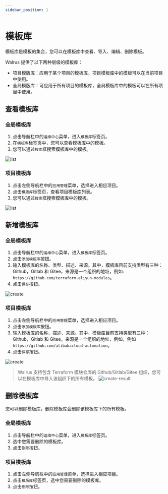 ```yaml
---
sidebar_position: 1
---
```


# 模板库

模板库是模板的集合，您可以在模板库中查看、导入、编辑、删除模板。

Walrus 提供了以下两种层级的模板库：
- 项目模版库：应用于某个项目的模板库，项目模板库中的模板可以在当前项目中使用。
- 全局模版库：可应用于所有项目的模板库，全局模板库中的模板可以在所有项目中使用。

## 查看模板库

### 全局模板库

1. 点击导航栏中的`运维中心`菜单，进入`模板库`标签页。
2. 在`模板库`标签页中，您可以查看模板库中的模板。
3. 您可以通过`搜索`框搜索模板库中的模板。

![list](/img/v0.4.0/catalog/list.png)

### 项目模板库

1. 点击左侧导航栏中的`应用管理`菜单，选择进入相应项目。
2. 点击`模版库`标签页，查看项目模板库列表。
3. 您可以通过`搜索`框搜索模板库中的模板。

![list](/img/v0.4.0/catalog/list-project.png)

## 新增模板库

### 全局模板库

1. 点击导航栏中的`运维中心`菜单，进入`模板库`标签页。
2. 点击`添加模板库`按钮。
3. 输入模板库的名称、类型、描述、来源。其中，模板库目前支持类型有三种： Github，Gitlab 和 Gitee，来源是一个组织的地址，例如:
 `https://github.com/terraform-aliyun-modules`。
4. 点击`保存`按钮。

![create](/img/v0.4.0/catalog/create.png)

### 项目模板库

1. 点击左侧导航栏中的`应用管理`菜单，选择进入相应项目。
2. 点击`添加模板库`按钮。
3. 输入模板库的名称、描述、来源。其中，模板库目前支持类型有三种： Github，Gitlab 和 Gitee，来源是一个组织的地址，例如，例如 `https://github.com/alibabacloud-automation`。
4. 点击`保存`按钮。

![create](/img/v0.4.0/catalog/create-project.png)

> Walrus 支持包含 Terraform 模块仓库的 Github/Gitlab/Gitee 组织，您可以在模板库中导入该组织下的所有模板。
> ![create-result](/img/v0.4.0/catalog/create-result.png)

## 删除模板库

您可以删除模板库，删除模板库会删除该模板库下的所有模板。

### 全局模板库

1. 点击导航栏中的`运维中心`菜单，进入`模板库`标签页。
2. 选中您需要删除的模板库。
3. 点击`删除`按钮。

### 项目模板库

1. 点击左侧导航栏中的`应用管理`菜单，选择进入相应项目。
2. 点击`模版库`标签页，选中您需要删除的模板库。
3. 点击`删除`按钮。
